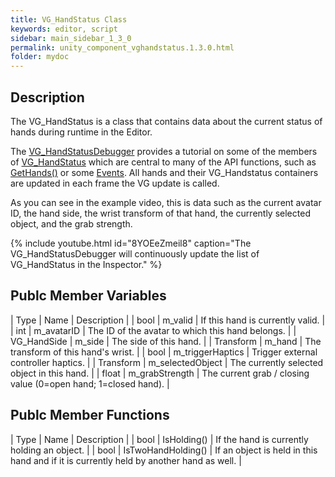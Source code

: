 ```yaml
---
title: VG_HandStatus Class
keywords: editor, script
sidebar: main_sidebar_1_3_0
permalink: unity_component_vghandstatus.1.3.0.html
folder: mydoc
---
```


## Description

The VG_HandStatus is a class that contains data about the current status of hands during runtime in the Editor. 

The [VG_HandStatusDebugger](unity_component_vghandstatusdebugger.1.3.0.html) provides a tutorial on some of the members of [VG_HandStatus](unity_component_vghandstatus.1.3.0.html) which are central to many of the API functions, such as [GetHands()](virtualgrasp_unityapi.1.3.0.html#vg_controllergethands) or some [Events](virtualgrasp_unityapi.1.3.0.html#events). All hands and their VG_Handstatus containers are updated in each frame the VG update is called.

As you can see in the example video, this is data such as the current avatar ID, the hand side, the wrist transform of that hand, the currently selected object, and the grab strength.

{% include youtube.html id="8YOEeZmeil8" caption="The VG_HandStatusDebugger will continuously update the list of VG_HandStatus in the Inspector." %}

## Publc Member Variables

| Type | Name | Description |
| bool | m_valid | If this hand is currently valid. |
| int | m_avatarID | The ID of the avatar to which this hand belongs. |
| VG_HandSide | m_side | The side of this hand. |
| Transform | m_hand | The transform of this hand's wrist. |
| bool | m_triggerHaptics | Trigger external controller haptics. |
| Transform | m_selectedObject | The currently selected object in this hand. |
| float | m_grabStrength | The current grab / closing value (0=open hand; 1=closed hand). |

## Publc Member Functions

| Type | Name | Description |
| bool | IsHolding() | If the hand is currently holding an object. |
| bool | IsTwoHandHolding() | If an object is held in this hand and if it is currently held by another hand as well. |